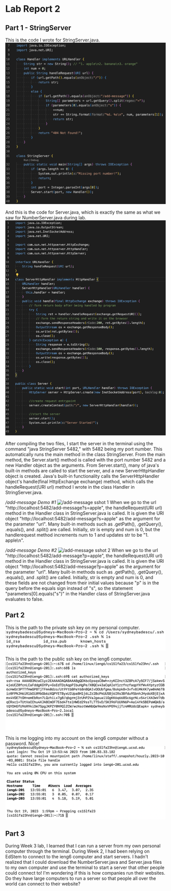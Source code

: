 # Lab Report 2
## Part 1 - StringServer

This is the code I wrote for StringServer.java.
![StringServer](StringServercode.png)

And this is the code for Server.java, which is exactly the same as what we saw for NumberServer.java during lab.
![Servercode](Servercode.png)

After compiling the two files, I start the server in the terminal using the command "java StringServer 5482," with 5482 being my port number. This automatically runs the main method in the class StringServer. From the main method, the Server.start() method is called with the port number 5482 and a new Handler object as the arguments. From Server.start(), many of java's built-in methods are called to start the server, and a new ServerHttpHandler object is created. Java's built-in functionality calls the ServerHttpHandler object's handle(final HttpExchange exchange) method, which calls the handleRequest(URI url) method I wrote in the class Handler in StringServer.java.

_/add-message Demo #1_
![/add-message sshot 1](add-message?s=apple.png)
When we go to the url "http://localhost:5482/add-message?s=apple", the handleRequest(URI url) method in the Handler class in StringServer.java is called. It is given the URI object "http://localhost:5482/add-message?s=apple" as the argument for the parameter "url". Many built-in methods such as .getPath(), .getQuery(), .equals(), and .split() are called. Initially, str is empty and num is 0, but the handlerequest method increments num to 1 and updates str to be "1. apple\n". 

_/add-message Demo #2_
![/add-message sshot 2](add-message?p=.png)
When we go to the url "http://localhost:5482/add-message?p=apple", the handleRequest(URI url) method in the Handler class in StringServer.java is called. It is given the URI object "http://localhost:5482/add-message?p=apple" as the argument for the parameter "url". Many built-in methods such as .getPath(), .getQuery(), .equals(), and .split() are called. Initially, str is empty and num is 0, and these fields are not changed from their initial values because "p" is in the query before the equals sign instead of "s", so the statement "parameters[0].equals("s")" in the Handler class of StringServer.java evaluates to false.

## Part 2

This is the path to the private ssh key on my personal computer.
![Path to Private ssh key](pathtoprivate.png)

This is the path to the public ssh key on the ieng6 computer.
![Path to Public ssh key](pathtopublic.png)

This is me logging into my account on the ieng6 computer without a password. Nice!
![Logging in Without Password](loginwithoutpassword.png)

## Part 3

During Week 3 lab, I learned that I can run a server from my own personal computer through the terminal. During Week 2, I had been relying on EdStem to connect to the ieng6 computer and start servers. I hadn't realized that I could download the NumberServer.java and Server.java files to my own computer and use the terminal to start a server that other people could connect to! I'm wondering if this is how companies run their websites. Do they have large computers to run a server so that people all over the world can connect to their website?






